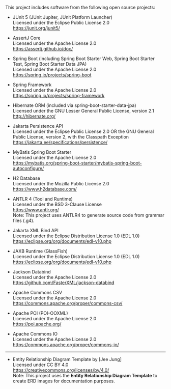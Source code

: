 This project includes software from the following open source projects:

- JUnit 5 (JUnit Jupiter, JUnit Platform Launcher) <br>
  Licensed under the Eclipse Public License 2.0 <br>
  https://junit.org/junit5/


- AssertJ Core <br>
  Licensed under the Apache License 2.0 <br>
  https://assertj.github.io/doc/


- Spring Boot (including Spring Boot Starter Web, Spring Boot Starter Test, Spring Boot Starter Data JPA) <br>
  Licensed under the Apache License 2.0 <br>
  https://spring.io/projects/spring-boot


- Spring Framework <br>
  Licensed under the Apache License 2.0 <br>
  https://spring.io/projects/spring-framework


- Hibernate ORM (included via spring-boot-starter-data-jpa) <br>
  Licensed under the GNU Lesser General Public License, version 2.1 <br>
  http://hibernate.org/


- Jakarta Persistence API <br>
  Licensed under the Eclipse Public License 2.0 OR the GNU General Public License, version 2, with the Classpath Exception <br>
  https://jakarta.ee/specifications/persistence/


- MyBatis Spring Boot Starter <br>
  Licensed under the Apache License 2.0 <br>
  https://mybatis.org/spring-boot-starter/mybatis-spring-boot-autoconfigure/


- H2 Database <br>
  Licensed under the Mozilla Public License 2.0 <br>
  https://www.h2database.com/


- ANTLR 4 (Tool and Runtime) <br>
  Licensed under the BSD 3-Clause License <br>
  https://www.antlr.org/ <br>
  Note: This project uses ANTLR4 to generate source code from grammar files (.g4).


- Jakarta XML Bind API <br>
  Licensed under the Eclipse Distribution License 1.0 (EDL 1.0) <br>
  https://eclipse.org/org/documents/edl-v10.php


- JAXB Runtime (GlassFish) <br>
  Licensed under the Eclipse Distribution License 1.0 (EDL 1.0) <br>
  https://eclipse.org/org/documents/edl-v10.php


- Jackson Databind <br>
  Licensed under the Apache License 2.0 <br>
  https://github.com/FasterXML/jackson-databind


- Apache Commons CSV <br>
  Licensed under the Apache License 2.0 <br>
  https://commons.apache.org/proper/commons-csv/


- Apache POI (POI-OOXML) <br>
  Licensed under the Apache License 2.0 <br>
  https://poi.apache.org/


- Apache Commons IO <br>
  Licensed under the Apache License 2.0 <br>
  https://commons.apache.org/proper/commons-io/


---

- Entity Relationship Diagram Template by [Jee Jung] <br>
  Licensed under CC BY 4.0 <br>
  https://creativecommons.org/licenses/by/4.0/ <br>
  Note: This project uses the **Entity Relationship Diagram Template** to create ERD images for documentation purposes.
